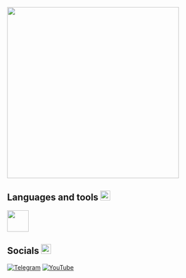 
<img src="RPReplay_Final1707848974.gif" width="400" height="400">

## Languages and tools <img src="https://raw.githubusercontent.com/Tarikul-Islam-Anik/Animated-Fluent-Emojis/master/Emojis/Travel%20and%20places/Flying%20Saucer.png" alt="Flying Saucer" width="23">
<img src="https://user-images.githubusercontent.com/25181517/117201156-9a724800-adec-11eb-9a9d-3cd0f67da4bc.png" width="50" height="50">



## Socials <img src="https://raw.githubusercontent.com/Tarikul-Islam-Anik/Animated-Fluent-Emojis/master/Emojis/Travel%20and%20places/Flying%20Saucer.png" alt="Flying Saucer" width="23">


[![Telegram](https://img.shields.io/badge/Telegram-2CA5E0?style=for-the-badge&logo=telegram&logoColor=white)](https://t.me/Greqit)
[![YouTube](https://img.shields.io/badge/YouTube-FF0000?style=for-the-badge&logo=youtube&logoColor=white)]([https://www.youtube.com/channel/UCrK1gvbHl5AxAJE1RLguJ_Q)
